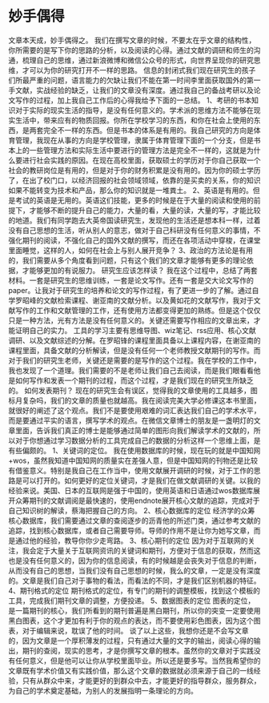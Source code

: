 # 妙手偶得

文章本天成，妙手偶得之。
我们在撰写文章的时候，不要太在乎文章的结构性，你所需要的是写下你的思路的分析，以及阅读的心得。通过文献的调研和师生的沟通，梳理自己的思维，通过新浪微博和微信公众号的形式，向世界呈现你的研究思维，才可以为你的研究打开不一样的思路。
信息的封闭式我们现在研究生的孩子们所最严重的问题，语言能力的欠缺让我们不能在第一时间李里面获取国外的第一手文献，实战经验的缺乏，让我们的文章没有深度。通过我自己的备战考研以及论文写作的过程，加上我自己工作后的心得我给予下面的一总结。
1、考研的书本知识对于实际的现实生活的指导，是没有任何意义的。学术派的思维方法不能够在现实生活中，带来应有的物质回报。你所在学校学习的东西，和你在社会上使用的东西，是两套完全不一样的东西。但是书本的体系是有用的。我自己研究的方向是体育管理，我现在从事的方向是学校管理，隶属于体育管理下面的一个分支，但是书本上的一些管理方法和实际生活中要进行的管理方法是完全不一样的，这就是为什么要进行社会实践的原因。在现在高校里面，获取硕士的学历对于你自己获取一个社会的教研岗位是有用的，但是对于你的财务积累是没有用的。因为你的硕士学历了，在出了校门口，以经济回报的社会领域领域，依靠的是买卖的关系，你的知识如果不能转变为技术和产品，那么你的知识就是一堆粪土。
2、英语是有用的。但是考试的英语是无用的。英语这们技能，更多的时候是在于大量的阅读和使用的前提下，才能够不断的提升自己的能力，大量的看，大量的读，大量的写，才能比较的地道。我们有同学跑去大英帝国读研究生，发现他的生活还是想本科一样，过着没有自己思想的生活，听从别人的意志，做对于自己科研没有任何意义的事情，不强化期刊的阅读，不强化自己的国外文献的撰写，而还在各项活动中穿梭，在课堂里面睡觉，这样的人，如何在社会上与别人展开竞争？
3、政治的方法论是有用的，我们需要从多个角度看到问题，只有这个我们的文章才能够有更多的理论依据，才能够更加的有说服力。
研究生应该怎样读？
我在这个过程中，总结了两套材料。一套是研究生的思维训练，一套是论文写作。还有一套是交大论文写作的paper。让我对于研究生的培养和论文的写作过程，有了更进一步的了解。通过自学罗昭峰的文献检索课程、谢亚南的文献分析。以及黄如花的文献写作，我对于文献写作的工作和文献管理的工作，还有使用方法都变得更加的熟练。但是这个仅仅只是一种方法，光有方法是没有任何意义的。关键还需要写作相应的文章出来，才能证明自己的实力。
工具的学习主要有思维导图、wiz笔记、rss应用、核心文献调研、以及文献综述的分解。在罗昭锋的课程里面具备以上课程内容，在谢亚南的课程里面，具备文献的分析解读，但是没有任何一个老师教授文献期刊的写作。而对于我们的研究生老师，关键还是需要的是写作的这个过程。我在学校的工作中，我也发现了一个道理。我们需要的不是老师让我们自己去阅读，而是我们眼看看他是如何写作和发表一个期刊的过程，而这个过程，才是我们现在的研究生所缺乏的。
如何发表期刊？
现在的研究生会有误区，觉得我的文章使用的工具越多，图标月复杂吗，我们的文章的质量也就越高。我在阅读完美大学必修课这本书里面，就很好的阐述了这个观点。我们不是要使用艰难的词汇表达我们自己的学术水平，而是要通过平实的语言，撰写学术的观点。在微信文章博士的朋友是一盏明灯的文章里面，告诉我们真正的博士是能够通过简单的图形向我们解读学术的文献的，所以对于你想通过学习数据分析的工具完成自己的数据的分析这样一个思维上面，是有些偏颇的。
1、关键词的定位。
我在使用数据库的时候，现在玩的就是中国知网+wos，虽然我知道中国知网的质量实在差强人意，但是中国知网的刊物还是比较有借鉴意义。特别是我自己在工作当中，使用文献展开调研的时候，对于工作的思路是可以打开的。如何更好的定位关键词，才是我们在做文献调研的关键。以我的经验来说。美国、日本的互联网是强于中国的，使用英语和日语通过wos数据库展开众筹期刊的文献调阅是最快速的，使用endnote展开核心文献的追踪，完成对于自己知识树的解读，蔡海把握自己的方向。
2、核心数据库的定位
经济学的众筹核心数据库，我们需要通过文章的查阅逐步的沥青他的所述门类，通过参考文献的追踪，找到核心数据库，或者自己需要导师。导师的作用不是让你为她写文章，而是通过他的经验，教导你你少走弯路。
3、核心期刊的定位
因为对于互联网的关注，我会定于大量关于互联网资讯的关键词和期刊，方便对于信息的获取，然而这也是没有任何意义的，因为你的信息阅读，有的时候越是会丧失对于信息的判断，从而没有自己的思想，当我们没有自己思想的时候，我么的文章，一定是没有深度的。文章是我们自己对于事物的看法，而看法的不同，才是我们区别机器的特征。
4、期刊格式的定位
期刊格式的定位，有专门的期刊的调整模板，找到这个模板的工具，完成我们期刊文章的调整，方便投递。
5、数据图表的定位
图表的定位，是一篇期刊的核心，我们所看到的期刊普遍是黑白期刊，所以你的突变一定要使用黑白图表，这个才更加有利于你的观点的表达，而不要使用彩色图表，因为这个图表，对于编辑来说，耽误了他的时间。
谈了以上这些，我想你还是不会写文章的，因为文章是一个厚积薄发的过程，只有通过大量的文字的输出，阅读心得的输出，期刊的查阅，现实的思考，才是你撰写文章的根本。虽然你的文章对于实践没有任何意义，但是他可以让你从学校里面毕业。所以还是要多写。当然我希望你的文章既有学术价值又有实践价值，那么这个文章的数据就必须来源于自己的一线经验，只有从群众中来，才能更好的到群众中去，才能更好的指导群众，服务群众，为自己的学术奠定基础，为别人的发展指明一条理论的方向。
